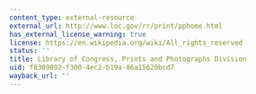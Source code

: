 ```yaml
---
content_type: external-resource
external_url: http://www.loc.gov/rr/print/pphome.html
has_external_license_warning: true
license: https://en.wikipedia.org/wiki/All_rights_reserved
status: ''
title: Library of Congress, Prints and Photographs Division
uid: f8309892-f300-4ec2-b19a-86a15620bcd7
wayback_url: ''
---
```

